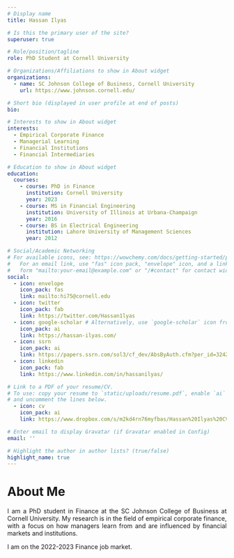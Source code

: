 ```yaml
---
# Display name
title: Hassan Ilyas

# Is this the primary user of the site?
superuser: true

# Role/position/tagline
role: PhD Student at Cornell University

# Organizations/Affiliations to show in About widget
organizations:
  - name: SC Johnson College of Business, Cornell University
    url: https://www.johnson.cornell.edu/

# Short bio (displayed in user profile at end of posts)
bio: 

# Interests to show in About widget
interests:
  - Empirical Corporate Finance
  - Managerial Learning
  - Financial Institutions 
  - Financial Intermediaries

# Education to show in About widget
education:
  courses:
    - course: PhD in Finance
      institution: Cornell University
      year: 2023
    - course: MS in Financial Engineering
      institution: University of Illinois at Urbana-Champaign
      year: 2016
    - course: BS in Electrical Engineering
      institution: Lahore University of Management Sciences
      year: 2012

# Social/Academic Networking
# For available icons, see: https://wowchemy.com/docs/getting-started/page-builder/#icons
#   For an email link, use "fas" icon pack, "envelope" icon, and a link in the
#   form "mailto:your-email@example.com" or "/#contact" for contact widget.
social:
  - icon: envelope
    icon_pack: fas
    link: mailto:hi75@cornell.edu
  - icon: twitter
    icon_pack: fab
    link: https://twitter.com/Hassan1lyas
  - icon: google-scholar # Alternatively, use `google-scholar` icon from `ai` icon pack
    icon_pack: ai
    link: https://hassan-ilyas.com/
  - icon: ssrn
    icon_pack: ai
    link: https://papers.ssrn.com/sol3/cf_dev/AbsByAuth.cfm?per_id=3242598
  - icon: linkedin
    icon_pack: fab
    link: https://www.linkedin.com/in/hassanilyas/

# Link to a PDF of your resume/CV.
# To use: copy your resume to `static/uploads/resume.pdf`, enable `ai` icons in `params.toml`,
# and uncomment the lines below.
  - icon: cv
    icon_pack: ai
    link: https://www.dropbox.com/s/m2kd4rn76myfbas/Hassan%20Ilyas%20CV.pdf?dl=0

# Enter email to display Gravatar (if Gravatar enabled in Config)
email: ''

# Highlight the author in author lists? (true/false)
highlight_name: true
---
```

# About  Me
<DIV align="justify"> 
  <p>
    I am a PhD student in Finance at the SC Johnson College of Business at Cornell University. My research is in the field of empirical corporate finance, with a focus on how managers learn from and are influenced by financial markets and institutions.
  </p>
I am on the 2022-2023 Finance job market.
<DIV>

<!-- {{< icon name="download" pack="fas" >}} Download my {{< staticref "uploads/Hassan_Ilyas_CV.pdf" "newtab" >}}resumé{{< /staticref >}}. -->

